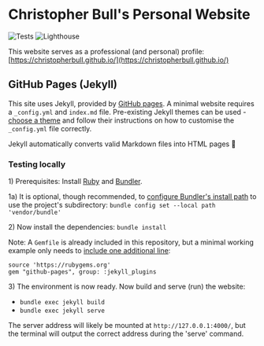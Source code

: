 # Christopher Bull's Personal Website

![Tests](https://github.com/ChristopherBull/christopherbull.github.io/workflows/Tests/badge.svg) ![Lighthouse](https://github.com/ChristopherBull/christopherbull.github.io/workflows/Lighthouse/badge.svg)

This website serves as a professional (and personal) profile:\
[https://christopherbull.github.io/](https://christopherbull.github.io/)

## GitHub Pages (Jekyll)

This site uses Jekyll, provided by [GitHub pages](https://pages.github.com/). A minimal website requires a `_config.yml` and `index.md` file. Pre-existing Jekyll themes can be used - [choose a theme](https://pages.github.com/themes/) and follow their instructions on how to customise the `_config.yml` file correctly.

Jekyll automatically converts valid Markdown files into HTML pages 🚀

### Testing locally

1\) Prerequisites: Install [Ruby](https://www.ruby-lang.org/) and [Bundler](https://bundler.io/).

1a\) It is optional, though recommended, to [configure Bundler's install path](https://jekyllrb.com/tutorials/using-jekyll-with-bundler/#configure-bundler-install-path) to use the project's subdirectory: `bundle config set --local path 'vendor/bundle'`

2\) Now install the dependencies: `bundle install`

Note: A `Gemfile` is already included in this repository, but a minimal working example only needs to [include one additional line](https://github.com/github/pages-gem):

```Gemfile
source 'https://rubygems.org'
gem "github-pages", group: :jekyll_plugins
```

3\) The environment is now ready. Now build and serve (run) the website:

* `bundle exec jekyll build`
* `bundle exec jekyll serve`

The server address will likely be mounted at `http://127.0.0.1:4000/`, but the terminal will output the correct address during the 'serve' command.
